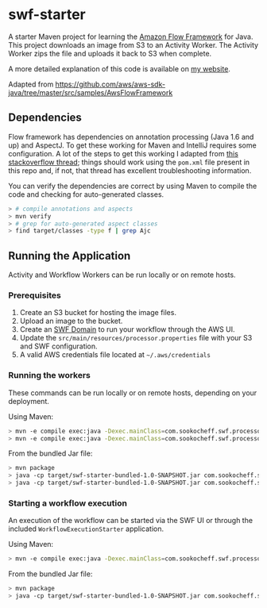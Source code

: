 # swf-starter

A starter Maven project for learning the [Amazon Flow
Framework](https://aws.amazon.com/swf/details/flow/) for Java. This
project downloads an image from S3 to an Activity Worker. The Activity
Worker zips the file and uploads it back to S3 when complete.

A more detailed explanation of this code is available on [my
website](https://sookocheff.com/aws/getting-started-with-amazon-flow-framework/).

Adapted from https://github.com/aws/aws-sdk-java/tree/master/src/samples/AwsFlowFramework

## Dependencies

Flow framework has dependencies on annotation processing (Java 1.6 and up)
and AspectJ. To get these working for Maven and IntelliJ requires some
configuration. A lot of the steps to get this working I adapted from [this
stackoverflow
thread](http://stackoverflow.com/questions/9392655/how-to-consume-amazon-swf);
things should work using the `pom.xml` file present in this repo and, if
not, that thread has excellent troubleshooting information.

You can verify the dependencies are correct by using Maven to compile the
code and checking for auto-generated classes.

```bash
> # compile annotations and aspects
> mvn verify
> # grep for auto-generated aspect classes
> find target/classes -type f | grep Ajc
```

## Running the Application

Activity and Workflow Workers can be run locally or on remote hosts.

### Prerequisites

1. Create an S3 bucket for hosting the image files.
2. Upload an image to the bucket.
3. Create an [SWF
   Domain](http://docs.aws.amazon.com/amazonswf/latest/developerguide/swf-dev-domain.html)
   to run your workflow through the AWS UI.
4. Update the `src/main/resources/processor.properties` file with your S3
   and SWF configuration.
5. A valid AWS credentials file located at `~/.aws/credentials`

### Running the workers

These commands can be run locally or on remote hosts, depending on your
deployment.

Using Maven:

```bash
> mvn -e compile exec:java -Dexec.mainClass=com.sookocheff.swf.processor.ActivityHost
> mvn -e compile exec:java -Dexec.mainClass=com.sookocheff.swf.processor.WorkflowHost
```

From the bundled Jar file:

```bash
> mvn package
> java -cp target/swf-starter-bundled-1.0-SNAPSHOT.jar com.sookocheff.swf.processor.ActivityHost
> java -cp target/swf-starter-bundled-1.0-SNAPSHOT.jar com.sookocheff.swf.processor.WorkflowHost
```

### Starting a workflow execution

An execution of the workflow can be started via the SWF UI or through the
included `WorkflowExecutionStarter` application.

Using Maven:

```bash
> mvn -e compile exec:java -Dexec.mainClass=com.sookocheff.swf.processor.WorkflowExecutionStarter
```

From the bundled Jar file:

```bash
> mvn package
> java -cp target/swf-starter-bundled-1.0-SNAPSHOT.jar com.sookocheff.swf.processor.WorkflowExecutionStarter
```
